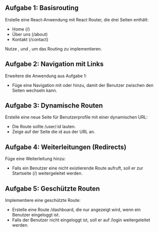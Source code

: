 ## Aufgabe 1: Basisrouting
Erstelle eine React-Anwendung mit React Router, die drei Seiten enthält:
- Home (/)
- Über uns (/about)
- Kontakt (/contact)

Nutze <BrowserRouter>, <Routes> und <Route>, um das Routing zu implementieren.

## Aufgabe 2: Navigation mit Links
Erweitere die Anwendung aus Aufgabe 1:
- Füge eine Navigation mit <Link> oder <NavLink> hinzu, damit der Benutzer zwischen den Seiten wechseln kann.

## Aufgabe 3: Dynamische Routen
Erstelle eine neue Seite für Benutzerprofile mit einer dynamischen URL:
- Die Route sollte /user/:id lauten.
- Zeige auf der Seite die id aus der URL an.

## Aufgabe 4: Weiterleitungen (Redirects)
Füge eine Weiterleitung hinzu:
- Falls ein Benutzer eine nicht existierende Route aufruft, soll er zur Startseite (/) weitergeleitet werden.

## Aufgabe 5: Geschützte Routen
Implementiere eine geschützte Route:
- Erstelle eine Route /dashboard, die nur angezeigt wird, wenn ein Benutzer eingeloggt ist.
- Falls der Benutzer nicht eingeloggt ist, soll er auf /login weitergeleitet werden.
